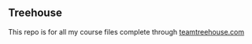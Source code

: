 ## Treehouse

This repo is for all my course files complete through [teamtreehouse.com](https://teamtreehouse.com)